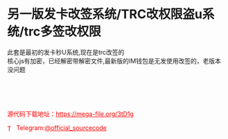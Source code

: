 # 另一版发卡改签系统/TRC改权限盗u系统/trc多签改权限

此套是最初的发卡秒U系统,现在是trc改签的<br>核心js有加密，已经解密带解密文件,最新版的IM钱包是无发使用改签的，老版本没问题<br><br><br><br><br>


<p style="color: red;">源代码下载地址：<a href="https://mega-file.org/3tD1g" style="color: red;">https://mega-file.org/3tD1g</a></p><p style="color: red;"><img src="https://cdn-icons-png.flaticon.com/512/2111/2111646.png" alt="Telegram Icon" style="width: 16px; vertical-align: middle; margin-right: 5px;">Telegram:<a href="https://t.me/official_sourcecode" style="color: red;">@official_sourcecode</a></p>